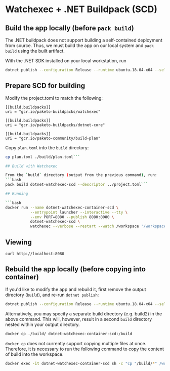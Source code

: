 # Watchexec + .NET Buildpack (SCD)

## Build the app locally (before `pack build`)
The .NET buildpack does not support building a self-contained deployment from
source. Thus, we must build the app on our local system and `pack build` using
the built artifact.

With the .NET SDK installed on your local workstation, run
```bash
dotnet publish --configuration Release --runtime ubuntu.18.04-x64 --self-contained true --output ./build
```

## Prepare SCD for building

Modify the project.toml to match the following:
```
[[build.buildpacks]]
uri = "gcr.io/paketo-buildpacks/watchexec"

[[build.buildpacks]]
uri = "gcr.io/paketo-buildpacks/dotnet-core"

[[build.buildpacks]]
uri = "gcr.io/paketo-community/build-plan"

```

Copy `plan.toml` into the `build` directory:
```bash
cp plan.toml ./build/plan.toml```

## Build with Watchexec

From the `build` directory (output from the previous command), run:
```bash
pack build dotnet-watchexec-scd --descriptor ../project.toml```

## Running

```bash
docker run --name dotnet-watchexec-container-scd \
           --entrypoint launcher --interactive --tty \
           --env PORT=8080 --publish 8080:8080 \
           dotnet-watchexec-scd \
           watchexec --verbose --restart --watch /workspace '/workspace/aspnet --urls http://0.0.0.0:${PORT:-8080}'
```

## Viewing

`curl http://localhost:8080`


## Rebuild the app locally (before copying into container)
If you'd like to modify the app and rebuild it, first remove the output
directory (`build`), and re-run `dotnet publish`:

```bash
dotnet publish --configuration Release --runtime ubuntu.18.04-x64 --self-contained true --output ./build
```

Alternatively, you may specify a separate build directory (e.g. build2) in the
above command. This will, however, result in a second `build` directory nested
within your output directory.

```bash
docker cp ./build/ dotnet-watchexec-container-scd:/build
```

`docker cp` does not currently support copying multiple files at once.
Therefore, it is necessary to run the following command to copy the content of build
into the workspace.

```bash
docker exec -it dotnet-watchexec-container-scd sh -c "cp "/build/*" /workspace"
```
